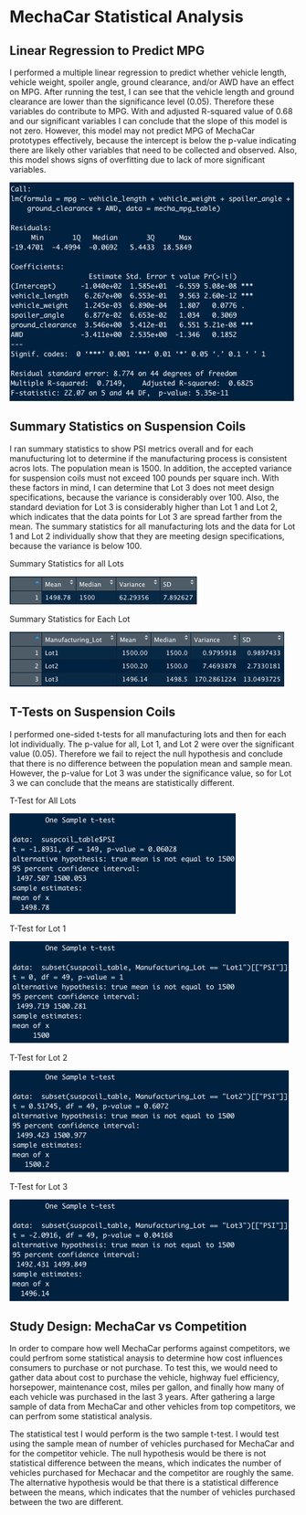 # MechaCar Statistical Analysis

## Linear Regression to Predict MPG

I performed a multiple linear regression to predict whether vehicle length, vehicle weight, spoiler angle, ground clearance, and/or AWD have an effect on MPG. After running the test, I can see that the vehicle length and ground clearance are lower than the significance level (0.05). Therefore these variables do contribute to MPG. With and adjusted R-squared value of 0.68 and our significant variables I can conclude that the slope of this model is not zero. However, this model may not predict MPG of MechaCar prototypes effectively, because the intercept is below the p-value indicating there are likely other variables that need to be collected and observed. Also, this model shows signs of overfitting due to lack of more significant variables.

<img src="https://github.com/kimcheese33/MechaCar_Statistical_Analysis/blob/main/images/del1.png"/>


## Summary Statistics on Suspension Coils

I ran summary statistics to show PSI metrics overall and for each manufucturing lot to determine if the manufacturing process is consistent acros lots. The population mean is 1500. In addition, the accepted variance for suspension coils must not exceed 100 pounds per square inch. With these factors in mind, I can determine that Lot 3 does not meet design specifications, because the variance is considerably over 100. Also, the standard deviation for Lot 3 is considerably higher than Lot 1 and Lot 2, which indicates that the data points for Lot 3 are spread farther from the mean. The summary statistics for all manufacturing lots and the data for Lot 1 and Lot 2 individually show that they are meeting design specifications, because the variance is below 100.

Summary Statistics for all Lots

<img src="https://github.com/kimcheese33/MechaCar_Statistical_Analysis/blob/main/images/del2_total_summary.png"/>

Summary Statistics for Each Lot

<img src="https://github.com/kimcheese33/MechaCar_Statistical_Analysis/blob/main/images/del2_lot_summary.png"/>


## T-Tests on Suspension Coils

I performed one-sided t-tests for all manufacturing lots and then for each lot individually. The p-value for all, Lot 1, and Lot 2 were over the significant value (0.05). Therefore we fail to reject the null hypothesis and conclude that there is no difference between the population mean and sample mean. However, the p-value for Lot 3 was under the significance value, so for Lot 3 we can conclude that the means are statistically different.

T-Test for All Lots

<img src="https://github.com/kimcheese33/MechaCar_Statistical_Analysis/blob/main/images/del3_total.png"/>

T-Test for Lot 1

<img src="https://github.com/kimcheese33/MechaCar_Statistical_Analysis/blob/main/images/del3_lot1.png"/>

T-Test for Lot 2

<img src="https://github.com/kimcheese33/MechaCar_Statistical_Analysis/blob/main/images/del3_lot2.png"/>

T-Test for Lot 3

<img src="https://github.com/kimcheese33/MechaCar_Statistical_Analysis/blob/main/images/del3_lot3.png"/>


## Study Design: MechaCar vs Competition

In order to compare how well MechaCar performs against competitors, we could perfrom some statistical anaysis to determine how cost influences consumers to purchase or not purchase. To test this, we would need to gather data about cost to purchase the vehicle, highway fuel efficiency, horsepower, maintenance cost, miles per gallon, and finally how many of each vehicle was purchased in the last 3 years. After gathering a large sample of data from MechaCar and other vehicles from top competitors, we can perfrom some statistical analysis. 

The statistical test I would perform is the two sample t-test. I would test using the sample mean of number of vehicles purchased for MechaCar and for the competitor vehicle. The null hypothesis would be there is not statistical difference between the means, which indicates the number of vehicles purchased for Mechacar and the competitor are roughly the same. The alternative hypothesis would be that there is a statistical difference between the means, which indicates that the number of vehicles purchased between the two are different. 
